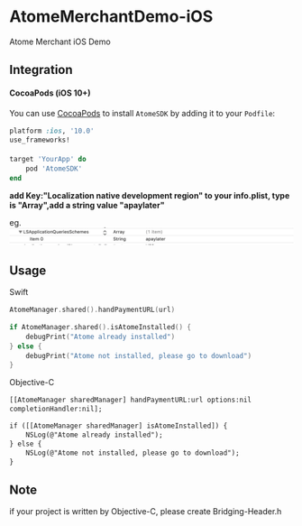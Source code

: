 # AtomeMerchantDemo-iOS
Atome Merchant iOS Demo 

## Integration

#### CocoaPods (iOS 10+)

You can use [CocoaPods](http://cocoapods.org/) to install `AtomeSDK` by adding it to your `Podfile`:

```ruby
platform :ios, '10.0'
use_frameworks!

target 'YourApp' do
    pod 'AtomeSDK'
end
```

**add Key:"Localization native development region" to your info.plist, type is "Array",add a string value "apaylater"**

eg.
![image](image.png)


## Usage
Swift
```swift
AtomeManager.shared().handPaymentURL(url)
```

```swift
if AtomeManager.shared().isAtomeInstalled() {
    debugPrint("Atome already installed")
} else {
    debugPrint("Atome not installed, please go to download")
}
```
Objective-C
```
[[AtomeManager sharedManager] handPaymentURL:url options:nil completionHandler:nil];
```

```
if ([[AtomeManager sharedManager] isAtomeInstalled]) {
    NSLog(@"Atome already installed");
} else {
    NSLog(@"Atome not installed, please go to download");
}
```


## Note

if your project is written by Objective-C, please create Bridging-Header.h
